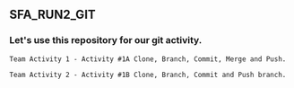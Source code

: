 ## SFA_RUN2_GIT
### Let's use this repository for our git activity.

```
Team Activity 1 - Activity #1A Clone, Branch, Commit, Merge and Push.

Team Activity 2 - Activity #1B Clone, Branch, Commit and Push branch.
```
